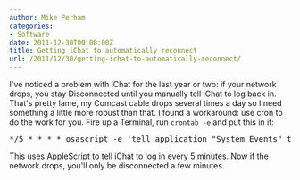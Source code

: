```yaml
---
author: Mike Perham
categories:
- Software
date: 2011-12-30T00:00:00Z
title: Getting iChat to automatically reconnect
url: /2011/12/30/getting-ichat-to-automatically-reconnect/
---
```


I've noticed a problem with iChat for the last year or two: if your network drops, you stay Disconnected until you manually tell iChat to log back in. That's pretty lame, my Comcast cable drops several times a day so I need something a little more robust than that. I found a workaround: use cron to do the work for you. Fire up a Terminal, run `crontab -e` and put this in it:

<pre>*/5 * * * * osascript -e 'tell application "System Events" to if (processes whose name is "iChat") exists then tell application "iChat" to log in'
</pre>

This uses AppleScript to tell iChat to log in every 5 minutes. Now if the network drops, you'll only be disconnected a few minutes.
